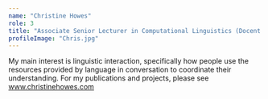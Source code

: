 ```yaml
---
name: "Christine Howes"
role: 3 
title: "Associate Senior Lecturer in Computational Linguistics (Docent in Computational Linguistics)"
profileImage: "Chris.jpg"
---
```


My main interest is linguistic interaction, specifically how people use the resources provided by language in conversation to coordinate their understanding.  For my publications and projects, please see www.christinehowes.com
